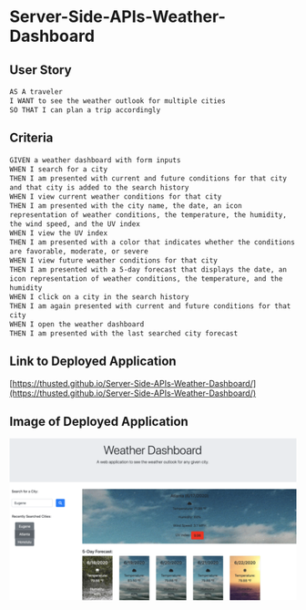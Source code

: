 # Server-Side-APIs-Weather-Dashboard

## User Story
```
AS A traveler
I WANT to see the weather outlook for multiple cities
SO THAT I can plan a trip accordingly
```

## Criteria
```
GIVEN a weather dashboard with form inputs
WHEN I search for a city
THEN I am presented with current and future conditions for that city and that city is added to the search history
WHEN I view current weather conditions for that city
THEN I am presented with the city name, the date, an icon representation of weather conditions, the temperature, the humidity, the wind speed, and the UV index
WHEN I view the UV index
THEN I am presented with a color that indicates whether the conditions are favorable, moderate, or severe
WHEN I view future weather conditions for that city
THEN I am presented with a 5-day forecast that displays the date, an icon representation of weather conditions, the temperature, and the humidity
WHEN I click on a city in the search history
THEN I am again presented with current and future conditions for that city
WHEN I open the weather dashboard
THEN I am presented with the last searched city forecast
```

## Link to Deployed Application 
[https://thusted.github.io/Server-Side-APIs-Weather-Dashboard/](https://thusted.github.io/Server-Side-APIs-Weather-Dashboard/)

## Image of Deployed Application
![](assets/deployedApplication.png)
